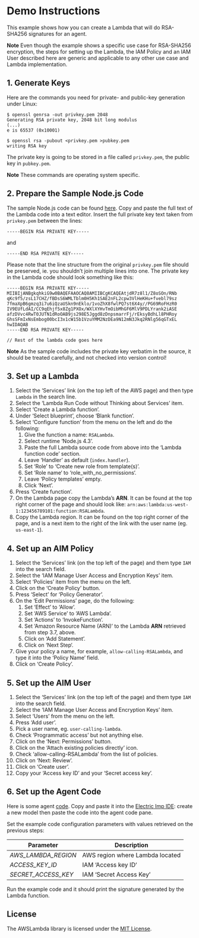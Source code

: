 # Demo Instructions

This example shows how you can create a Lambda that will do RSA-SHA256 signatures for an agent.

**Note** Even though the example shows a specific use case for RSA-SHA256 encryption, the steps for setting up the Lambda, the IAM Policy and an IAM User described here are generic and applicable to any other use case and Lambda implementation.

## 1. Generate Keys

Here are the commands you need for private- and public-key generation under Linux:

```
$ openssl genrsa -out privkey.pem 2048
Generating RSA private key, 2048 bit long modulus
(...)
e is 65537 (0x10001)

$ openssl rsa -pubout <privkey.pem >pubkey.pem
writing RSA key
```

The private key is going to be stored in a file called `privkey.pem`, the public key in `pubkey.pem`.

**Note** These commands are operating system specific.

## 2. Prepare the Sample Node.js Code

The sample Node.js code can be found [here](RSALambda.js). Copy and paste the full text of the Lambda code into a text editor. Insert the full private key text taken from `privkey.pem` between the lines:

```
-----BEGIN RSA PRIVATE KEY-----
```

and

```
-----END RSA PRIVATE KEY-----
```

Please note that the line structure from the original `privkey.pem` file should be preserved, ie. you shouldn’t join multiple lines into one. The private key in the Lambda code should look something like this:

```
-----BEGIN RSA PRIVATE KEY-----
MIIBIjANBgkqhkiG9w0BAQEFAAOCAQ8AMIIBCgKCAQEAtjdR7z8l1/Z8oSOn/RNb
qKc9f5/zsL17CHZ/fBDsS6WMLTblm0H5Kh1SAE2nFL2cpw3VlHeKHu+fvebl79sz
7fmaXpB6gmzq3i7u6iQzaUSkn9nEklo/1voZhX8fwlPQ7st6X4y//PG69RoFHzR0
IV9EUfLdAI/CC9qEhjf5x8Zg1PXOx/WXlXYHvTmOibMhGF6MlV9PDLYrank2iASE
afzDVvc4RwT0JUTN1dRoOAB9js298E5Jggd8zDnpsmarrFj/rEksyBdhLl8PHRoy
GhsSFmIxNsEmbog00bcI3x1cW15b1VzuYMM2NzDEa9N12mN3Jkq2RNlg56qGTxEL
hwIDAQAB
-----END RSA PRIVATE KEY-----

// Rest of the lambda code goes here
```

**Note** As the sample code includes the private key verbatim in the source, it should be treated carefully, and not checked into version control!

## 3. Set up a Lambda

1. Select the ‘Services’ link (on the top left of the AWS page) and then type `Lambda` in the search line.
1. Select the ‘Lambda Run Code without Thinking about Services’ item.
1. Select ‘Create a Lambda function’.
1. Under ‘Select blueprint’, choose ‘Blank function’.
1. Select ‘Configure function’ from the menu on the left and do the following:
    1. Give the function a name: `RSALambda`.
    1. Select runtime ‘Node.js 4.3’.
    1. Paste the full Lambda source code from above into the ‘Lambda function code’ section.
    1. Leave ‘Handler’ as default (`index.handler`).
    1. Set ‘Role’ to ‘Create new role from template(s)’.
    1. Set ‘Role name‘ to ‘role_with_no_permissions‘.
    1. Leave ‘Policy templates’ empty.
    1. Click ‘Next’.
1. Press ‘Create function’.
1. On the Lambda page copy the Lambda’s **ARN**. It can be found at the top right corner of the page and should look like: `arn:aws:lambda:us-west-1:123456789101:function:RSALambda`.
1. Copy the Lambda region. It can be found on the top right corner of the page, and is a next item to the right of the link with the user name (eg. `us-east-1`).

## 4. Set up an AIM Policy

1. Select the ‘Services’ link (on the top left of the page) and them type `IAM` into the search field.
1. Select the ‘IAM Manage User Access and Encryption Keys’ item.
1. Select ‘Policies’ item from the menu on the left.
1. Click on the ‘Create Policy’ button.
1. Press ‘Select’ for ‘Policy Generator’.
1. On the ‘Edit Permissions’ page, do the following:
    1. Set ‘Effect’ to ‘Allow’.
    1. Set ‘AWS Service’ to ‘AWS Lambda’.
    1. Set ‘Actions’ to ‘InvokeFunction’.
    1. Set ‘Amazon Resource Name (ARN)’ to the Lambda **ARN** retrieved from step 3.7, above.
    1. Click on ‘Add Statement’.
    1. Click on ‘Next Step‘.
1. Give your policy a name, for example, `allow-calling-RSALambda`, and type it into the ‘Policy Name’ field.
1. Click on ‘Create Policy’.

## 5. Set up the AIM User

1. Select the ‘Services’ link (on the top left of the page) and them type `IAM` into the search field.
1. Select the ‘IAM Manage User Access and Encryption Keys’ item.
1. Select ‘Users’ from the menu on the left.
1. Press ‘Add user’.
1. Pick a user name, eg. `user-calling-lambda`.
1. Check ‘Programmatic access’ but not anything else.
1. Click on the ‘Next: Permissions’ button.
1. Click on the ‘Attach existing policies directly’ icon.
1. Check ‘allow-calling-RSALambda’ from the list of policies.
1. Click on ‘Next: Review’.
1. Click on ‘Create user’.
1. Copy your ‘Access key ID’ and your ‘Secret access key’.

## 6. Set up the Agent Code

Here is some agent [code](agent.nut). Copy and paste it into the [Electric Imp IDE](https://impcentral.electricimp.com/login/): create a new model then paste the code into the agent code pane.

Set the example code configuration parameters with values retrieved on the previous steps:

Parameter             | Description
--------------------- | -----------
*AWS_LAMBDA_REGION*   | AWS region where Lambda located
*ACCESS_KEY_ID*       | IAM ‘Access key ID‘
*SECRET_ACCESS_KEY*   | IAM ‘Secret Access Key’

Run the example code and it should print the signature generated by the Lambda function.

## License

The AWSLambda library is licensed under the [MIT License](../../LICENSE).

